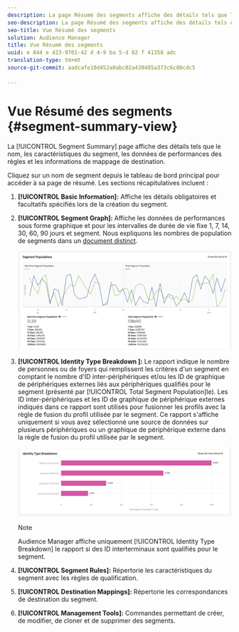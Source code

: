 ```yaml
---
description: La page Résumé des segments affiche des détails tels que le nom, les caractéristiques dans le segment, les règles, les données de performances et les informations de mappage de destination.
seo-description: La page Résumé des segments affiche des détails tels que le nom, les caractéristiques dans le segment, les règles, les données de performances et les informations de mappage de destination.
seo-title: Vue Résumé des segments
solution: Audience Manager
title: Vue Résumé des segments
uuid: e 844 e 423-9701-42 d 4-9 ba 5-d 82 f 41358 adc
translation-type: tm+mt
source-git-commit: aadcafe10d452a0abc02a430485a373c6c80cdc5

---
```



# Vue Résumé des segments {#segment-summary-view}

La [!UICONTROL Segment Summary] page affiche des détails tels que le nom, les caractéristiques du segment, les données de performances des règles et les informations de mappage de destination.

Cliquez sur un nom de segment depuis le tableau de bord principal pour accéder à sa page de résumé. Les sections récapitulatives incluent :

1. **[!UICONTROL Basic Information]:** Affiche les détails obligatoires et facultatifs spécifiés lors de la création du segment.
1. **[!UICONTROL Segment Graph]:** Affiche les données de performances sous forme graphique et pour les intervalles de durée de vie fixe 1, 7, 14, 30, 60, 90 jours et segment. Nous expliquons les nombres de population de segments dans un [document distinct](../../features/segments/segment-builder-data.md).

   ![segments-graphique](assets/segment-graph.png)

1. **[!UICONTROL Identity Type Breakdown ]:** Le rapport indique le nombre de personnes ou de foyers qui remplissent les critères d'un segment en comptant le nombre d'ID inter-périphériques et/ou les ID de graphique de périphériques externes liés aux périphériques qualifiés pour le segment (présenté par [!UICONTROL Total Segment Population]le). Les ID inter-périphériques et les ID de graphique de périphérique externes indiqués dans ce rapport sont utilisés pour fusionner les profils avec la règle de fusion du profil utilisée par le segment. Ce rapport s'affiche uniquement si vous avez sélectionné une source de données sur plusieurs périphériques ou un graphique de périphérique externe dans la règle de fusion du profil utilisée par le segment.

   ![segments-graphique](assets/segment-type.png)

   >[!NOTE]
   >
   >Audience Manager affiche uniquement [!UICONTROL Identity Type Breakdown] le rapport si des ID interterminaux sont qualifiés pour le segment.

1. **[!UICONTROL Segment Rules]:** Répertorie les caractéristiques du segment avec les règles de qualification.
1. **[!UICONTROL Destination Mappings]:** Répertorie les correspondances de destination du segment.
1. **[!UICONTROL Management Tools]:** Commandes permettant de créer, de modifier, de cloner et de supprimer des segments.